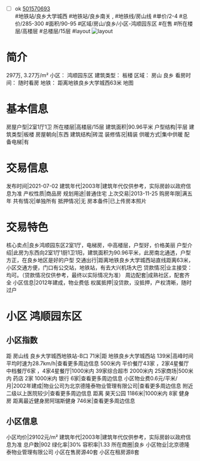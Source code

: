 - [ ] ok [501570693](https://bj.5i5j.com/ershoufang/501570693.html)  
 #地铁站/良乡大学城西 #地铁站/良乡南关 ,  #地铁线/房山线
#单价/2-4 #总价/285-300 #面积/90-95   #区域/房山/良乡/小区-鸿顺园东区 #在售 #所在楼层/高楼层 #总楼层/15层 #layout 
![layout](http://image2a.5i5j.com/bdir/layout/416176.jpg_P5.jpg) 
# 简介 
 297万,  3.27万/m² 
小区： 鸿顺园东区
建筑类型： 板楼
区域： 房山 良乡
看房时间： 随时看房
地铁： 距离地铁良乡大学城西63米 地图
# 基本信息 
 房屋户型|2室1厅1卫
所在楼层|高楼层/15层
建筑面积|90.96平米
户型结构|平层
建筑类型|板楼
房屋朝向|东西
建筑结构|砖混
装修情况|精装
供暖方式|集中供暖
配备电梯|有
# 交易信息 
 发布时间|2021-07-02
建筑年代|2003年|建筑年代仅供参考，实际房龄以政府信息为准
产权性质|商品房
规划用途|普通住宅
上次交易|2013-11-25
购房年限|满五年
共有情况|单独所有
抵押情况|无
房本备件|已上传房本照片
# 交易特色 
 核心卖点|良乡鸿顺园东区2室1厅，电梯房，中高楼层，户型好，价格美丽
户型介绍|此房为东西向2室1厅1厨1卫1阳，建筑面积为90.96平米，此房南北通透，户型方正，在良乡地区是好的户型
交通出行|距离地铁良乡大学城西站直线距离63米，小区交通方便，门口有公交站，地铁站，有去大兴机场大巴
贷款情况|业主接受：均可。（贷款情况仅供参考，最终以实际情况为准）
周边配套|成熟社区，配套齐全
小区信息|2012年建成，物业费低
权属抵押|没贷款，没抵押，产权清晰，随时过户
# 小区 鸿顺园东区
## 小区指数 
 距 房山线 良乡大学城西地铁站-B口 71米|距 地铁良乡大学城西站 139米|高峰时间平均时速为28.7km/h|查看更多周边信息
500米内 平价餐厅43家 ，2家4星餐厅
中档餐厅6家 ，4家4星餐厅|1000米内 39家综合超市
2000米内 25家商场|500米内 药店 2家
1000米内 银行 6家|查看更多周边信息
小区物业费0.6元/平米/月|2002年建成|物业公司为北京德隆泰物业管理有限公司|查看更多周边信息
附近二级以上医院较少|查看更多周边信息
距离 昊天公园 1186米|1000米内 8家 健身房
距离最近健身房阿瑞斯健身 746米|查看更多周边信息
## 小区信息 
 小区均价|29102元/m²
建筑年代|2003年|建筑年代仅供参考，实际房龄以政府信息为准
总户数|902
绿化率|30%
容积率|1.33
所在商圈|良乡
小区物业|北京德隆泰物业管理有限公司
小区在售房源40套
小区在租房源8套
